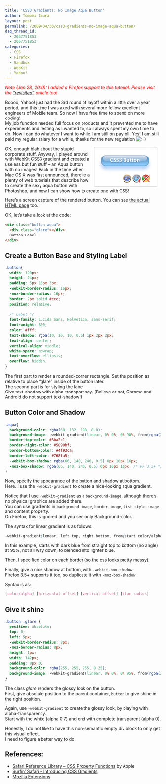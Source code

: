 ```yaml
---
title: 'CSS3 Gradients: No Image Aqua Button'
author: Tomomi Imura
layout: post
permalink: /2009/04/30/css3-gradients-no-image-aqua-button/
dsq_thread_id:
  - 2067751853
  - 2067751853
categories:
  - CSS
  - Firefox
  - Sandbox
  - WebKit
  - Yahoo!
---
```

<p style="color:red">
  <em>Note (Jan 28, 2010): I added a Firefox support to this tutorial. Please visit the <a href="http://girliemac.com/blog/2010/01/28/css3-aqua-button-revisited-for-firefox-3-6/">&#8220;revisited&#8221;</a> article too!</em>
</p>

Boooo, Yahoo! just had the 3rd round of layoff within a little over a year period, and this time I was axed with several more fellow excellent engineers of Mobile team. So now I have free time to spend on more coding!  
My job function needed full focus on products and it prevented me to have experiments and testing as I wanted to, so I always spent my own time to do. Now I can do whatever I want to while I am still on payroll. Yes! I am still paid my regular salary for a while, thanks for the new regulation <img src='http://girliemac.com/blog/wp-includes/images/smilies/icon_smile.gif' alt=':-)' class='wp-smiley' /> 

<img src="/assets/images/wp-content/misc/screenshot_css3button.png" alt="css3 button screenshot" align="right" />  
OK, enough blah about the stupid corporate stuff.  
Anyway, I played around with WebKit CSS3 gradient and created a useless but fun stuff &#8211; an Aqua button with no images!  
Back in the time when Mac OS X was first announced, there&#8217;re a plenty of web tutorials that describe how to create the sexy aqua button with Photoshop, and now I can show how to create one with CSS! 

Here&#8217;s a screen capture of the rendered button. You can see <a href="http://girliemac.com/sandbox/button.html" target="_blank">the actual HTML page</a> too. 

OK, let&#8217;s take a look at the code:

```html
<div class="button aqua">	
  <div class="glare"></div>
  Button Label
</div>
```

## Create a Button Base and Styling Label

```css
.button{
  width: 120px;
  height: 24px;
  padding: 5px 16px 3px;
  -webkit-border-radius: 16px;
  -moz-border-radius: 16px;
  border: 2px solid #ccc;
  position: relative;
	
  /* Label */
  font-family: Lucida Sans, Helvetica, sans-serif;
  font-weight: 800;
  color: #fff;
  text-shadow: rgba(10, 10, 10, 0.5) 1px 2px 2px;
  text-align: center;
  vertical-align: middle;
  white-space: nowrap;
  text-overflow: ellipsis; 
  overflow: hidden;
}
```

The first part to render a rounded-corner rectangle. Set the position as relative to place &#8220;glare&#8221; inside of the button later.  
The second part is for styling the label.  
Give text-shodow with alpha-transparency. (Believe or not, Chrome and Android do not support text-shadow!) 

## Button Color and Shadow

```css
.aqua{
  background-color: rgba(60, 132, 198, 0.8);
  background-image: -webkit-gradient(linear, 0% 0%, 0% 90%, from(rgba(28, 91, 155, 0.8)), to(rgba(108, 191, 255, .9)));
  border-top-color: #8ba2c1;
  border-right-color: #5890bf;
  border-bottom-color: #4f93ca;
  border-left-color: #768fa5;	
  -webkit-box-shadow: rgba(66, 140, 240, 0.5) 0px 10px 16px;
  -moz-box-shadow: rgba(66, 140, 240, 0.5) 0px 10px 16px; /* FF 3.5+ */
}
```

Now, specify the appearance of the button and shadow at bottom.  
Here. I use the `-webkit-gradient` to create a nice-looking aqua gradient.

Notice that I use `-webkit-gradient` as a `background-image`, although there&#8217;s no physical graphics are added there.  
You can use gradients in `background-image`, `border-image`, `list-style-image` and content property.  
On Firefox, this is ignored and you see only Background-color. 

The syntax for linear gradient is as follows:  
  
```css
-webkit-gradient(lenear, left top, right bottom, from(start color/alpha), to(end color/alpha))
``` 

In this example, starts with dark blue from straight top to bottom (no angle) at 95%, not all way down, to blended into lighter blue. 

Then, I specified color on each border (so the css looks pretty messy).

Finally, give a nice shadow at bottom, with `-webkit-box-shadow`.  
Firefox 3.5+ supports it too, so duplicate it with `-moz-box-shadow`.

Syntax is as:  
  
```css
[color/alpha] [horizontal offset] [vertical offset] [blur radius] 
``` 

## Give it shine

```css
.button .glare {
  position: absolute;
  top: 0;
  left: 5px;
  -webkit-border-radius: 8px;
  -moz-border-radius: 8px;
  height: 1px;
  width: 142px;
  padding: 8px 0;
  background-color: rgba(255, 255, 255, 0.25);
  background-image: -webkit-gradient(linear, 0% 0%, 0% 95%, from(rgba(255, 255, 255, 0.7)), to(rgba(255, 255, 255, 0)));
}
```

The class *glare* renders the glossy look on the button.  
First, give absolute position to the parent container, `button` to give shine in the right position. 

 
Again, use `-webkit-gradient` to create the glossy look, by playing with alpha-transparency.  
Start with the white (alpha 0.7) and end with complete transparent (alpha 0). 

Honestly, I do not like to have this non-semantic empty div block to only get this visual effect.  
I need to figure a better way to do.

## References:

*   <a href="http://devworld.apple.com/safari/library/documentation/AppleApplications/Reference/SafariCSSRef/Articles/Functions.html#//apple_ref/doc/uid/TP40007955-SW25" target="_blank">Safari Reference Library &#8211; CSS Property Functions</a> by Apple
*   <a href="http://webkit.org/blog/175/introducing-css-gradients/" target="_blank">Surfin&#8217; Safari &#8211; Introducing CSS Gradients</a>
*   <a href="https://developer.mozilla.org/en/CSS_Reference/Mozilla_Extensions" target="_blank">Mozilla Extensions</li> </ul>